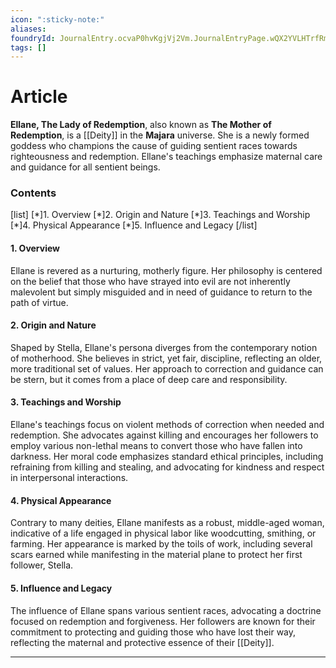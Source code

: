 ```yaml
---
icon: ":sticky-note:"
aliases: 
foundryId: JournalEntry.ocvaP0hvKgjVj2Vm.JournalEntryPage.wQX2YVLHTrfRmg8a
tags: []
---
```


# Article
**Ellane, The Lady of Redemption**, also known as **The Mother of Redemption**, is a [[Deity]] in the **Majara** universe. She is a newly formed goddess who champions the cause of guiding sentient races towards righteousness and redemption. Ellane's teachings emphasize maternal care and guidance for all sentient beings.

### Contents

\[list\] \[\*\]1. Overview \[\*\]2. Origin and Nature \[\*\]3. Teachings and Worship \[\*\]4. Physical Appearance \[\*\]5. Influence and Legacy \[/list\]

#### 1\. Overview

Ellane is revered as a nurturing, motherly figure. Her philosophy is centered on the belief that those who have strayed into evil are not inherently malevolent but simply misguided and in need of guidance to return to the path of virtue.

#### 2\. Origin and Nature

Shaped by Stella, Ellane's persona diverges from the contemporary notion of motherhood. She believes in strict, yet fair, discipline, reflecting an older, more traditional set of values. Her approach to correction and guidance can be stern, but it comes from a place of deep care and responsibility.

#### 3\. Teachings and Worship

Ellane's teachings focus on violent methods of correction when needed and redemption. She advocates against killing and encourages her followers to employ various non-lethal means to convert those who have fallen into darkness. Her moral code emphasizes standard ethical principles, including refraining from killing and stealing, and advocating for kindness and respect in interpersonal interactions.

#### 4\. Physical Appearance

Contrary to many deities, Ellane manifests as a robust, middle-aged woman, indicative of a life engaged in physical labor like woodcutting, smithing, or farming. Her appearance is marked by the toils of work, including several scars earned while manifesting in the material plane to protect her first follower, Stella.

#### 5\. Influence and Legacy

The influence of Ellane spans various sentient races, advocating a doctrine focused on redemption and forgiveness. Her followers are known for their commitment to protecting and guiding those who have lost their way, reflecting the maternal and protective essence of their [[Deity]].

* * *